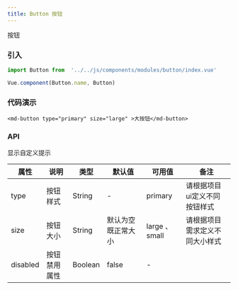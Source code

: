 ```yaml
---
title: Button 按钮
---
```


按钮

### 引入

```javascript
import Button from  '../../js/components/modules/button/index.vue'

Vue.component(Button.name, Button)
```
### 代码演示
<!-- DEMO -->
```
<md-button type="primary" size="large" >大按钮</md-button>
```

### API
显示自定义提示

| 属性 | 说明 | 类型 | 默认值 | 可用值 | 备注 |
| ---- | ---- | ---- |------|------|------|
| type | 按钮样式 | String | - | primary | 请根据项目ui定义不同按钮样式 |
| size | 按钮大小 | String | 默认为空既正常大小 | large 、 small | 请根据项目需求定义不同大小样式 |
| disabled | 按钮禁用属性 | Boolean | false | - |
